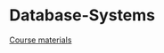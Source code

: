 # Database-Systems

[Course materials](https://ocw.mit.edu/courses/6-830-database-systems-fall-2010/)
